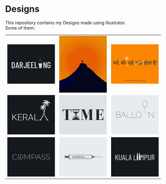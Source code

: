 # Designs
This repository contains my Designs made using Illustrator.<br>
Some of them:<br>
<table>
<tr><td><img src="./2020-12/png/31.12.2020.png"></td><td><img src="./2020-11/png/15.11.2020.png"></td><td><img src="./2020-11/png/19.11.2020.png"></td></tr>
<tr><td><img src="./2020-12/png/25.12.2020.png"></td><td><img src="./2020-11/png/16.11.2020.png"></td><td><img src="./2020-11/png/22.11.2020.png"></td></tr>
<tr><td><img src="./2020-12/png/12.12.2020.png"></td><td><img src="./2020-11/png/30.11.2020.png"></td><td><img src="./2020-12/png/29.12.2020.png"></td></tr>
</table>
